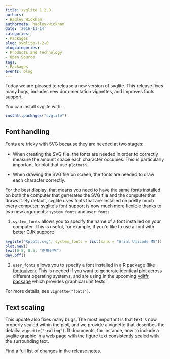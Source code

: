 ```yaml
---
title: svglite 1.2.0
authors: 
- Hadley Wickham
authormeta: hadley-wickham
date: '2016-11-14'
categories:
- Packages
slug: svglite-1-2-0
blogcategories:
- Products and Technology
- Open Source
tags:
- Packages
events: blog
---
```



Today we are pleased to release a new version of svglite. This release fixes many bugs, includes new documentation vignettes, and improves fonts support.

You can install svglite with:

```r
install.packages("svglite")
```

## Font handling

Fonts are tricky with SVG because they are needed at two stages:

  * When creating the SVG file, the fonts are needed in order to correctly measure the amount space each character occupies. This is particularly important for plot that use `plotmath`.

  * When drawing the SVG file on screen, the fonts are needed to draw each character correctly.

For the best display, that means you need to have the same fonts installed on both the computer that generates the SVG file and the computer that draws it. By default, svglite uses fonts that are installed on pretty much every computer. svglite's font support is now much more flexible thanks to two new arguments: `system_fonts` and `user_fonts`.

  1. `system_fonts` allows you to specify the name of a font installed on your computer. This is useful, for example, if you'd like to use a font with better CJK support:

```r
svglite("Rplots.svg", system_fonts = list(sans = "Arial Unicode MS"))
plot.new()
text(0.5, 0.5, "正規分布")
dev.off()
```

  2. `user_fonts` allows you to specify a font installed in a R package (like [fontquiver](https://github.com/lionel-/fontquiver)). This is needed if you want to generate identical plot across different operating systems, and are using in the upcoming [vdiffr package](https://github.com/lionel-/vdiffr) which provides graphical unit tests.

For more details, see `vignette("fonts")`.

## Text scaling

This update also fixes many bugs. The most important is that text is now properly scaled within the plot, and we provide a vignette that describes the details: `vignette("scaling")`. It documents, for instance, how to include a svglite graphic in a web page with the figure text consistently scaled with the surrounding text.

Find a full list of changes in the [release notes](https://github.com/hadley/svglite/releases/tag/v1.2.0).

